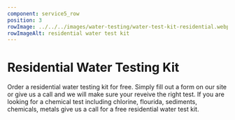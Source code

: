 ```yaml
---
component: service5_row
position: 3
rowImage: ../../../images/water-testing/water-test-kit-residential.webp
rowImageAlt: residential water test kit
---
```

#  Residential Water Testing Kit

Order a residential water testing kit for free. Simply fill out a form on our site or give us a call and we will make sure your reveive the right test. If you are looking for a chemical test including chlorine, flourida, sediments, chemicals, metals give us a call for a free residential water test kit.